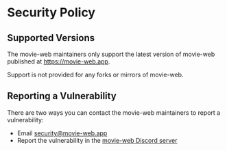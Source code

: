 # Security Policy

## Supported Versions

The movie-web maintainers only support the latest version of movie-web published at https://movie-web.app.

Support is not provided for any forks or mirrors of movie-web.

## Reporting a Vulnerability

There are two ways you can contact the movie-web maintainers to report a vulnerability:
 - Email [security@movie-web.app](mailto:security@movie-web.app)
 - Report the vulnerability in the [movie-web Discord server](https://discord.movie-web.app)
